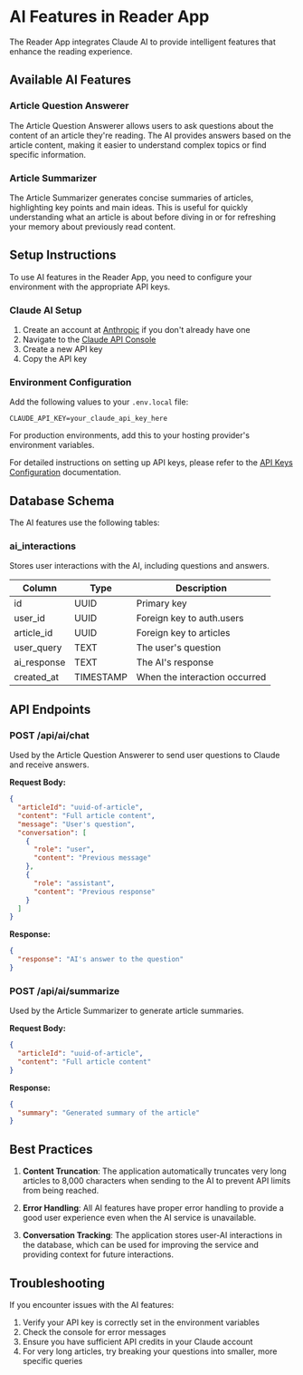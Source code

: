 # AI Features in Reader App

The Reader App integrates Claude AI to provide intelligent features that enhance the reading experience.

## Available AI Features

### Article Question Answerer

The Article Question Answerer allows users to ask questions about the content of an article they're reading. The AI provides answers based on the article content, making it easier to understand complex topics or find specific information.

### Article Summarizer

The Article Summarizer generates concise summaries of articles, highlighting key points and main ideas. This is useful for quickly understanding what an article is about before diving in or for refreshing your memory about previously read content.

## Setup Instructions

To use AI features in the Reader App, you need to configure your environment with the appropriate API keys.

### Claude AI Setup

1. Create an account at [Anthropic](https://www.anthropic.com/) if you don't already have one
2. Navigate to the [Claude API Console](https://console.anthropic.com/)
3. Create a new API key
4. Copy the API key

### Environment Configuration

Add the following values to your `.env.local` file:

```
CLAUDE_API_KEY=your_claude_api_key_here
```

For production environments, add this to your hosting provider's environment variables.

For detailed instructions on setting up API keys, please refer to the [API Keys Configuration](./api-keys.md) documentation.

## Database Schema

The AI features use the following tables:

### ai_interactions

Stores user interactions with the AI, including questions and answers.

| Column | Type | Description |
|--------|------|-------------|
| id | UUID | Primary key |
| user_id | UUID | Foreign key to auth.users |
| article_id | UUID | Foreign key to articles |
| user_query | TEXT | The user's question |
| ai_response | TEXT | The AI's response |
| created_at | TIMESTAMP | When the interaction occurred |

## API Endpoints

### POST /api/ai/chat

Used by the Article Question Answerer to send user questions to Claude and receive answers.

**Request Body:**
```json
{
  "articleId": "uuid-of-article",
  "content": "Full article content",
  "message": "User's question",
  "conversation": [
    {
      "role": "user",
      "content": "Previous message"
    },
    {
      "role": "assistant",
      "content": "Previous response"
    }
  ]
}
```

**Response:**
```json
{
  "response": "AI's answer to the question"
}
```

### POST /api/ai/summarize

Used by the Article Summarizer to generate article summaries.

**Request Body:**
```json
{
  "articleId": "uuid-of-article",
  "content": "Full article content"
}
```

**Response:**
```json
{
  "summary": "Generated summary of the article"
}
```

## Best Practices

1. **Content Truncation**: The application automatically truncates very long articles to 8,000 characters when sending to the AI to prevent API limits from being reached.

2. **Error Handling**: All AI features have proper error handling to provide a good user experience even when the AI service is unavailable.

3. **Conversation Tracking**: The application stores user-AI interactions in the database, which can be used for improving the service and providing context for future interactions.

## Troubleshooting

If you encounter issues with the AI features:

1. Verify your API key is correctly set in the environment variables
2. Check the console for error messages
3. Ensure you have sufficient API credits in your Claude account
4. For very long articles, try breaking your questions into smaller, more specific queries 